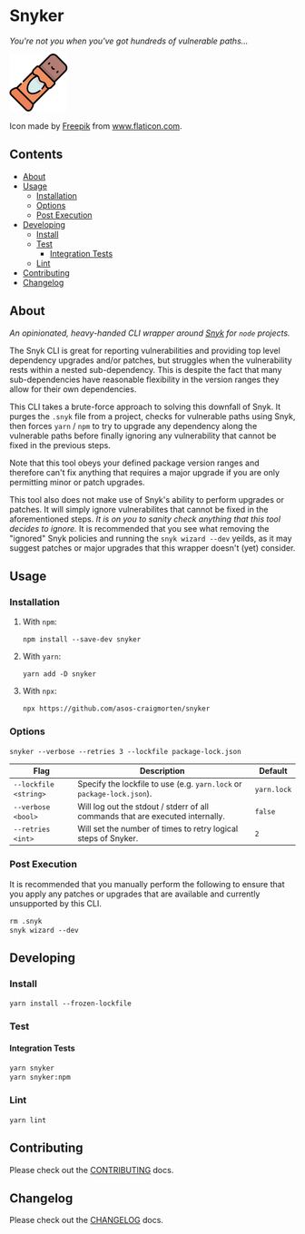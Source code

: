 # Snyker

_You're not you when you've got hundreds of vulnerable paths..._

![A Chocolate Snack](./snack.png)

Icon made by <a href="https://www.flaticon.com/authors/freepik" title="Freepik">Freepik</a> from <a href="https://www.flaticon.com/" title="Flaticon">www.flaticon.com</a>.

## Contents

<!-- toc -->

- [About](#about)
- [Usage](#usage)
  - [Installation](#installation)
  - [Options](#options)
  - [Post Execution](#post-execution)
- [Developing](#developing)
  - [Install](#install)
  - [Test](#test)
    - [Integration Tests](#integration-tests)
  - [Lint](#lint)
- [Contributing](#contributing)
- [Changelog](#changelog)

<!-- tocstop -->

## About

_An opinionated, heavy-handed CLI wrapper around [Snyk](https://snyk.io/) for `node` projects._

The Snyk CLI is great for reporting vulnerabilities and providing top level dependency upgrades and/or patches, but struggles when the vulnerability rests within a nested sub-dependency. This is despite the fact that many sub-dependencies have reasonable flexibility in the version ranges they allow for their own dependencies.

This CLI takes a brute-force approach to solving this downfall of Snyk. It purges the `.snyk` file from a project, checks for vulnerable paths using Snyk, then forces `yarn` / `npm` to try to upgrade any dependency along the vulnerable paths before finally ignoring any vulnerability that cannot be fixed in the previous steps.

Note that this tool obeys your defined package version ranges and therefore can't fix anything that requires a major upgrade if you are only permitting minor or patch upgrades.

This tool also does not make use of Snyk's ability to perform upgrades or patches. It will simply ignore vulnerabilites that cannot be fixed in the aforementioned steps. _It is on you to sanity check anything that this tool decides to ignore._ It is recommended that you see what removing the "ignored" Snyk policies and running the `snyk wizard --dev` yeilds, as it may suggest patches or major upgrades that this wrapper doesn't (yet) consider.

## Usage

### Installation

1. With `npm`:

   ```console
   npm install --save-dev snyker
   ```

1. With `yarn`:

   ```console
   yarn add -D snyker
   ```

1. With `npx`:

   ```console
   npx https://github.com/asos-craigmorten/snyker
   ```

### Options

```console
snyker --verbose --retries 3 --lockfile package-lock.json
```

| Flag                  | Description                                                                    | Default     |
| --------------------- | ------------------------------------------------------------------------------ | ----------- |
| `--lockfile <string>` | Specify the lockfile to use (e.g. `yarn.lock` or `package-lock.json`).         | `yarn.lock` |
| `--verbose <bool>`    | Will log out the stdout / stderr of all commands that are executed internally. | `false`     |
| `--retries <int>`     | Will set the number of times to retry logical steps of Snyker.                 | `2`         |

### Post Execution

It is recommended that you manually perform the following to ensure that you apply any patches or upgrades that are available and currently unsupported by this CLI.

```console
rm .snyk
snyk wizard --dev
```

## Developing

### Install

```console
yarn install --frozen-lockfile
```

### Test

#### Integration Tests

```console
yarn snyker
yarn snyker:npm
```

### Lint

```console
yarn lint
```

## Contributing

Please check out the [CONTRIBUTING](./docs/CONTRIBUTING.md) docs.

## Changelog

Please check out the [CHANGELOG](./docs/CHANGELOG.md) docs.
